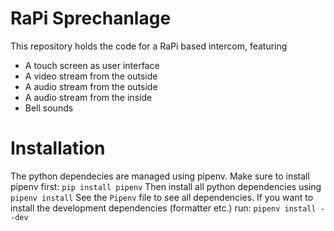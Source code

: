 # RaPi Sprechanlage
This repository holds the code for a RaPi based intercom, featuring
* A touch screen as user interface
* A video stream from the outside
* A audio stream from the outside
* A audio stream from the inside
* Bell sounds

# Installation
The python dependecies are managed using pipenv. Make sure to install pipenv first:
`pip install pipenv`
Then install all python dependencies using
`pipenv install`
See the `Pipenv` file to see all dependencies.
If you want to install the development dependencies (formatter etc.) run:
`pipenv install --dev`

